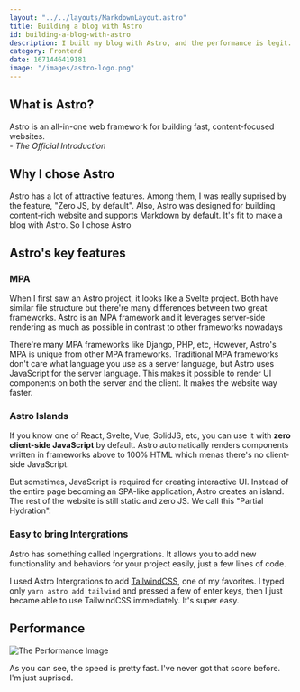 ```yaml
---
layout: "../../layouts/MarkdownLayout.astro"
title: Building a blog with Astro
id: building-a-blog-with-astro
description: I built my blog with Astro, and the performance is legit. See how fast it is.
category: Frontend
date: 1671446419181
image: "/images/astro-logo.png"
---
```


## **What is Astro?**

Astro is an all-in-one web framework for building fast, content-focused websites.  
_- The Official Introduction_

## **Why I chose Astro**

Astro has a lot of attractive features. Among them, I was really suprised by the feature, "Zero JS, by default". Also, Astro was designed for building content-rich website and supports Markdown by default. It's fit to make a blog with Astro. So I chose Astro

## **Astro's key features**

### MPA

When I first saw an Astro project, it looks like a Svelte project.
Both have similar file structure but there're many differences between two great frameworks. Astro is an MPA framework and it leverages server-side rendering as much as possible in contrast to other frameworks nowadays

There're many MPA frameworks like Django, PHP, etc, However, Astro's MPA is unique from other MPA frameworks. Traditional MPA frameworks don't care what language you use as a server language, but Astro uses JavaScript for the server language. This makes it possible to render UI components on both the server and the client. It makes the website way faster.

### Astro Islands

If you know one of React, Svelte, Vue, SolidJS, etc, you can use it with **zero client-side JavaScript** by default.
Astro automatically renders components written in frameworks above to 100% HTML which menas there's no client-side JavaScript.

But sometimes, JavaScript is required for creating interactive UI.
Instead of the entire page becoming an SPA-like application, Astro creates an island. The rest of the website is still static and zero JS.
We call this "Partial Hydration".

### Easy to bring Intergrations

Astro has something called Ingergrations. It allows you to add new functionality and behaviors for your project easily, just a few lines of code.

I used Astro Intergrations to add [TailwindCSS], one of my favorites. I typed only `yarn astro add tailwind` and pressed a few of enter keys, then I just became able to use TailwindCSS immediately. It's super easy.

## **Performance**

![The Performance Image](/images/building-a-blog-with-astro/performance.png)

As you can see, the speed is pretty fast. I've never got that score before. I'm just suprised.

<!-- Links -->

[tailwindcss]: https://tailwindcss.com/
